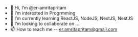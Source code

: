 - 👋 Hi, I’m @er-amritapritam
- 👀 I’m interested in Progrmming
- 🌱 I’m currently learning ReactJS, NodeJS, NextJS, NestJS
- 💞️ I’m looking to collaborate on ...
- 📫 How to reach me -- er.amritapritam@gmail.com

<!---
er-amritapritam/er-amritapritam is a ✨ special ✨ repository because its `README.md` (this file) appears on your GitHub profile.
You can click the Preview link to take a look at your changes.
--->
